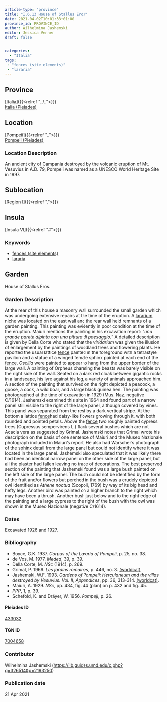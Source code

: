 ```yaml
---
article-type: "province"
title: "I.6.13 House of Stallus Eros"
date: 2021-04-02T10:01:33+01:00
province_id: PROVINCE_ID
author: Wilhelmina Jashemski
editor: Jessica Venner
draft: false


categories:
  - "Italia"
tags:
 - "fences (site elements)"
 - "lararia"
---
```


## Province
[Italia]({{<relref "../..">}}) \
[Italia (Pleiades)](https://pleiades.stoa.org/places/1052)

## Location
[Pompeii]({{<relref "..">}}) \
[Pompeii (Pleiades)](https://pleiades.stoa.org/places/433032)


### Location Description
An ancient city of Campania destroyed by the volcanic eruption of Mt. Vesuvius in A.D. 79, Pompeii was named as a UNESCO World Heritage Site in 1997.

## Sublocation
[Region I]({{<relref ".">}})
## Insula
[Insula VI]({{<relref "#">}})

### Keywords
- [fences (site elements)](http://vocab.getty.edu/page/aat/300005044)
- [lararia](http://vocab.getty.edu/page/aat/300400600)


## Garden
House of Stallus Eros.


### Garden Description

At the rear of this house a masonry wall surrounded the small garden which was undergoing extensive repairs at the time of the eruption. A [lararium](http://vocab.getty.edu/page/aat/300400600) niche was located on the east wall and the rear wall held remnants of a garden painting. This painting was evidently in poor condition at the time of the eruption. Maiuri mentions the painting in his excavation report: “*una grande parete dipinta con una pittura di paesaggio.*” A detailed description is given by Della Corte who stated that the *viridarium* was given the illusion of enlargement by the paintings of woodland trees and flowering plants. He reported the usual lattice [fence](http://vocab.getty.edu/page/aat/300005044) painted in the foreground with a tetrastyle pavilion and a statue of a winged female sphinx painted at each end of the [fence](http://vocab.getty.edu/page/aat/300005044). *Oscilla* were painted to appear to hang from the upper border of the large wall. A painting of Orpheus charming the beasts was barely visible on the right side of the wall. Seated on a dark red cloak between gigantic rocks in a landscape, his lyre against his leg, a variety of animals approached him. A section of the painting that survived on the right depicted a peacock, a goose, a cock, a wild boar, and a large black guinea hen. The painting was photographed at the time of excavation in 1929 (Mus. Naz. negative C/1614). Jashemski examined this site in 1964 and found part of a narrow panel still visible to the right of the large panel, although covered by vines. This panel was separated from the rest by a dark vertical stripe. At the bottom a lattice [fence](http://vocab.getty.edu/page/aat/300005044)had daisy-like flowers growing through it, with both rounded and pointed petals. Above the [fence](http://vocab.getty.edu/page/aat/300005044) two roughly painted cypress trees (Cupressus sempervirens L.) flank several bushes which are not Acacia vera as suggested by Grimal. Jashemski notes that Grimal wrote his description on the basis of one sentence of Maiuri and the Museo Nazionale photograph included in Maiuri’s report. He also had Warscher’s photograph of the sphinx detail from the large panel but could not identify where it was located in the large panel. Jashemski also speculated that it was likely there had been an identical narrow panel on the other side of the large panel, but all the plaster had fallen leaving no trace of decorations. The best preserved section of the painting that Jashemski found was a large bush painted on the left side of the large panel. The bush could not be identified by the form of the fruit and/or flowers but perched in the bush was a crudely depicted owl identified as *Athene noctua* (Scopoli, 1769) by way of its big head and hefty legs. Another bird was painted on a higher branch to the right which may have been a thrush. Another bush just below and to the right edge of the painting and a large cypress to the right of the bush with the owl was shown in the Museo Nazionale (negative C/1614).

<!--### Maps-->

<!--
OLD WAY (DO NOT USE)
![alt_text](../../images/image_name.ext)
*CAPTION*

NEW WAY ↓↓↓↓
{{< figure src="../../images/image_name.ext" alt="ALT_TEXT" title="CAPTION" >}}
-->

<!--### Plans

{{< figure src="../../../images/Fig_1_Region_I.tif" alt="Fig. 1: Plan of Pompeii with Region I highlighted, plan in Jashemski, Gardens, p.21." title="Fig. 1: Plan of Pompeii with Region I highlighted, plan in Jashemski, Gardens, p.21 (Rights Statement)." >}}

{{< figure src="../../images/Region_I_insula_vi.tif" alt="Fig. 2: Plan of Region I, insula vi, plan in Jashemski, *Gardens*, plan 9, p. 34; *NSc* (1929), pl 18; Spinnazola, *Scavi nuovi*, vol. 1, after p. 679; Ibid., vol. 2, after p. 1027." title="Fig. 2: Plan of Region I, insula vi, plan in Jashemski, *Gardens*, plan 9, p. 34; *NSc* (1929), pl 18; Spinnazola, *Scavi nuovi*, vol. 1, after p. 679; Ibid., vol. 2, after p. 1027 (Rights Statement)." >}}

### Images

{{< figure src="../images/Fig_20_I.vi.13_5.6.59.jpg" alt="Fig. 3: I.vi. 5.6.59, S.A. Jashemski." title="Fig. 3: I.vi. 5.6.59, S.A. Jashemski (Rights Statement)." >}}

{{< figure src="../images/Fig_21_I.vi.13_5.7.59.jpg" alt="Fig. 4: I.vi. 5.7.59, S.A. Jashemski." title="Fig. 4: I.vi. 5.7.59, S.A. Jashemski (Rights Statement)." >}}

{{< figure src="../images/Fig_22_I.vi.13_34.29.64.jpg" alt="Fig. 5: I.vi. 34.29.64, S.A. Jashemski." title="Fig. 5: I.vi. 34.29.64, S.A. Jashemski (Rights Statement)." >}}

{{< figure src="../images/Fig_23_I.vi.13_34.6.64.jpg" alt="Fig. 6: I.vi. 35.6.64, S.A.Jashemski." title="Fig. 6: I.vi. 35.6.64, S.A.Jashemski (Rights Statement)." >}}

### Images-->


### Dates
Excavated 1926 and 1927.

### Bibliography

* Boyce, G.K. 1937. *Corpus of the Lararia of Pompeii*, p. 25, no. 38.  
* de Vos, M. 1977. *Meded*, 39, p. 39.  
* Della Corte, M. *NSc* (1914), p. 269.  
* Grimal, P. 1969. *Les jardins romaines*, p. 446, no. 3. [(worldcat)](https://www.worldcat.org/title/jardins-romaines/oclc/803189435&referer=brief_results)  
* Jashemski, W.F. 1993. *Gardens of Pompeii: Herculaneum and the villas destroyed by Vesuvius. Vol. II, Appendices*, pp. 36, 313-314. [(worldcat)](http://www.worldcat.org/oclc/921816405).    
* Maiuri, A. 1929. *NSc*, pp. 434, fig. 44 (plan) on p. 432 and fig. 45.  
* *PPP*, 1, p. 39.  
* Schefold, K. and Dräyer, W. 1956. *Pompeji*, p. 26.  

<!--#### Periodo ID-->

<!-- [PERIODO_ID](https://pleiades.stoa.org/places/PLEIADES_ID) -->

#### Pleiades ID

[433032](https://pleiades.stoa.org/places/433032)

#### TGN ID

[7004658](http://vocab.getty.edu/page/tgn/7004658)

### Contributor

Wilhelmina Jashemski (https://lib.guides.umd.edu/c.php?g=326514&p=2193250)

### Publication date


21 Apr 2021

<!--### Related articles-->

<!-- Links to other related articles. Leave blank for now -->
